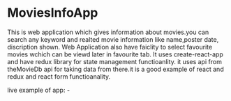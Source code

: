 # MoviesInfoApp
This is web application which gives information about movies.you can search any keyword and realted movie information like name,poster date, discription shown.
Web Application also have faiclity to select favourite movies wchich can be viewd later in favourite tab.
   It uses create-react-app and have redux library for state management functioanlity.
   it uses api from theMovieDb api for taking data from there.it is a good example of react and redux and react form functioanality.
   
   live example of app: - 
   
   
